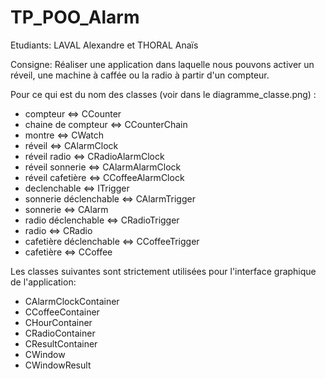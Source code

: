# TP_POO_Alarm
 
 Etudiants: LAVAL Alexandre et THORAL Anaïs
 
 Consigne: Réaliser une application dans laquelle nous pouvons activer un réveil, une machine à caffée ou la radio à partir d'un compteur. 

 Pour ce qui est du nom des classes (voir dans le diagramme_classe.png) :
 - compteur <=> CCounter
 - chaine de compteur <=> CCounterChain
 - montre <=> CWatch
 - réveil <=> CAlarmClock
 - réveil radio <=> CRadioAlarmClock
 - réveil sonnerie <=> CAlarmAlarmClock
 - réveil cafetière <=> CCoffeeAlarmClock
 - declenchable <=> ITrigger
 - sonnerie déclenchable <=> CAlarmTrigger
 - sonnerie <=> CAlarm
 - radio déclenchable <=> CRadioTrigger
 - radio <=> CRadio
 - cafetière déclenchable <=> CCoffeeTrigger
 - cafetière <=> CCoffee
 
 Les classes suivantes sont strictement utilisées pour l'interface graphique de l'application: 
 - CAlarmClockContainer
 - CCoffeeContainer
 - CHourContainer
 - CRadioContainer
 - CResultContainer
 - CWindow
 - CWindowResult
